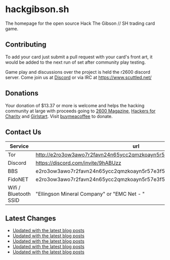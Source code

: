 # hackgibson.sh
The homepage for the open source Hack The Gibson // SH trading card game.


## Contributing

To add your card just submit a pull request with your card's front art, it would be added to the next run of set after community play testing.

Game play and discussions over the project is held the r2600 discord server. Come join us at [Discord](https://discord.com/invite/9hABUzz) or via IRC at https://www.scuttled.net/


## Donations

Your donation of $13.37 or more is welcome and helps the hacking community at large with proceeds going to [2600 Magazine](https://2600.com/), [Hackers for Charity](https://hackersforcharity.org) and [Girlstart](https://girlstart.org).  Visit [buymeacoffee](https://www.buymeacoffee.com/hackgibson.sh) to donate.


## Contact Us

Service | url
-|-
Tor | http://e2ro3ow3awo7r2favn24n65ycc2qmzkoayn5r57e3f56nvjwdcgg32ad.onion
Discord | https://discord.com/invite/9hABUzz
BBS | e2ro3ow3awo7r2favn24n65ycc2qmzkoayn5r57e3f56nvjwdcgg32ad.onion:23
FidoNET | e2ro3ow3awo7r2favn24n65ycc2qmzkoayn5r57e3f56nvjwdcgg32ad.onion:24554
Wifi / Bluetooth SSID | "Ellingson Mineral Company" or "EMC Net - <fidonet address>"

## Latest Changes
<!-- BLOG-POST-LIST:START -->
- [Updated with the latest blog posts](https://github.com/DFW2600/hackgibson.sh/commit/6de4ec8b9c487e4edadfd5913cc2a574f05cf37b)
- [Updated with the latest blog posts](https://github.com/DFW2600/hackgibson.sh/commit/48910eab505e4c2f70e903ebe59fc78864c4881f)
- [Updated with the latest blog posts](https://github.com/DFW2600/hackgibson.sh/commit/edf79579bcfb52650ef1023c951312f786e8491b)
- [Updated with the latest blog posts](https://github.com/DFW2600/hackgibson.sh/commit/d2942dbaa77fa4d3aa29804f52c57c73a09e7212)
- [Updated with the latest blog posts](https://github.com/DFW2600/hackgibson.sh/commit/caa4ffc3128a8b4b05fad3746018e96ecbcbcd17)
<!-- BLOG-POST-LIST:END -->
